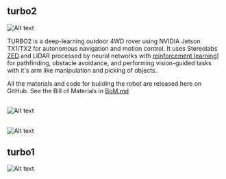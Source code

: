 ## turbo2

![Alt text](https://github.com/dusty-nv/turbo2/raw/master/docs/images/turbo2+.jpg)

TURBO2 is a deep-learning outdoor 4WD rover using NVIDIA Jetson TX1/TX2 for autonomous navigation and motion control.  It uses Stereolabs [ZED](http://stereolabs.com) and LIDAR processed by neural networks with [reinforcement learning](http://github.com/dusty-nv/jetson-reinforcement)) for pathfinding, obstacle avoidance, and performing vision-guided tasks with it's arm like manipulation and picking of objects.

All the materials and code for building the robot are released here on GitHub.  See the Bill of Materials in [BoM.md](./BoM.md)
## 

![Alt text](https://github.com/dusty-nv/turbo2/raw/master/docs/images/turbo2_internals.jpg)
##

![Alt text](https://github.com/dusty-nv/turbo2/raw/master/docs/images/turbo2_front.jpg)
<!---
## 

![Alt text](https://github.com/dusty-nv/turbo2/raw/master/docs/images/turbo2_rear.jpg)
-->
## turbo1

![Alt text](https://github.com/dusty-nv/turbo2/raw/master/docs/images/turbo1-tk1.jpg)
